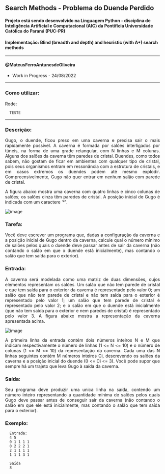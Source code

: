## Search Methods - Problema do Duende Perdido

#### Projeto está sendo desenvolvido na Linguagem Python - disciplina de Inteligência Artificial e Computacional (AIC) da Pontifícia Universidade Católica do Paraná (PUC-PR)

#### Implementação: Blind (breadth and depth) and heuristic (with A*) search methods
----------------------
#### @MateusFerroAntunesdeOliveira 
* Work in Progress - 24/08/2022

----------------------
### Como utilizar:
Rode:

```
  TESTE
```

----------------------
### Descrição:

<p align="justify">
  Gugo, o duende, ficou preso em uma caverna e precisa sair o mais rapidamente possível. A caverna é formada por salões interligados por túneis, na forma de uma grade retangular, com N linhas e M colunas. Alguns dos salões da caverna têm paredes de cristal. Duendes, como todos sabem, não gostam de ficar em ambientes com qualquer tipo de cristal, pois seus organismos entram em ressonância com a estrutura de cristais, e em casos extremos os duendes podem até mesmo explodir. Compreensivelmente, Gugo não quer entrar em nenhum salão com parede de cristal.
</p>

<p align="justify">
  A figura abaixo mostra uma caverna com quatro linhas e cinco colunas de salões; os salões cinza têm paredes de cristal. A posição inicial de Gugo é indicada com um caractere ‘*’.
</p>

![image](https://user-images.githubusercontent.com/53230135/186498760-8ef34947-6da0-46cb-9077-21b8a4a94959.png)

<h3> Tarefa: </h3>
<p align="justify">
  Você deve escrever um programa que, dadas a configuração da caverna e a posição inicial de Gugo dentro da caverna, calcule qual o número mínimo de salões pelos quais o duende deve passar antes de sair da caverna (não contando o salão em que o duende está inicialmente), mas contando o salão que tem saída para o exterior).
</p>

<h3> Entrada: </h3>
<p align="justify">
  A caverna será modelada como uma matriz de duas dimensões, cujos elementos representam os salões. Um salão que não tem parede de cristal e que tem saída para o exterior da caverna é representado pelo valor 0; um salão que não tem parede de cristal e não tem saída para o exterior é representado pelo valor 1; um salão que tem parede de cristal é representado pelo valor 2; e o salão em que o duende está inicialmente (que não tem saída para o exterior e nem paredes de cristal) é representado pelo valor 3. A figura abaixo mostra a representação da caverna apresentada acima.
</p>

![image](https://user-images.githubusercontent.com/53230135/186499936-b79b3946-b965-45bd-8552-45f684fd70c2.png)

<p align="justify">
  A primeira linha da entrada contém dois números inteiros N e M que indicam respectivamente o número de linhas (1 <= N <= 10) e o número de colunas (1 <= M <= 10) da representação da caverna. Cada uma das N linhas seguintes contém M números inteiros Ci, descrevendo os salões da caverna e a posição inicial do duende (0 <= Ci <= 3). Você pode supor que sempre há um trajeto que leva Gugo à saída da caverna.
</p>

<h3> Saída: </h3>
<p align="justify">
  Seu programa deve produzir uma unica linha na saída, contendo um número inteiro representando a quantidade mínima de salões pelos quais Gugo deve passar antes de conseguir sair da caverna (não contando o salão em que ele está inicialmente, mas contando o salão que tem saída para o exterior).
</p>


<h3> Exemplo: </h3>

```
  Entrada:
  4 5
  0 1 1 1 1
  0 2 2 2 1
  2 1 1 1 1
  1 1 1 3 1
  
  Saída
  8
```
